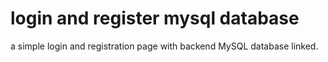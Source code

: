 # login and register mysql database
 a simple login and registration page with backend MySQL database linked.
